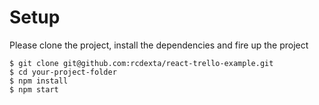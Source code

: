 

# Setup

Please clone the project, install the dependencies and fire up the project

```
$ git clone git@github.com:rcdexta/react-trello-example.git
$ cd your-project-folder
$ npm install
$ npm start
```
